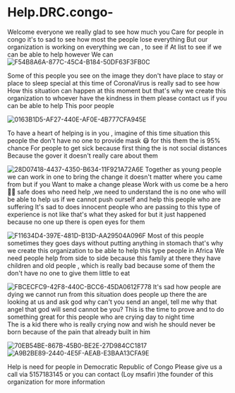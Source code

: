 # Help.DRC.congo-

Welcome everyone we really glad to see how much you
Care for people in congo it's to sad to see how most the people lose everything 
But our organization is working on everything we can , to see if At list to see if we can be able to help however 
We can
 ![F54B8A6A-877C-45C4-B184-50DF63F3FB0C](https://user-images.githubusercontent.com/59498844/82209982-d8bce180-98d3-11ea-96f2-2636fe369856.jpeg)

Some of this people you see on the image they don't have place to stay or place to sleep special at this time of CoronaVirus is really sad to see how 
How this situation can happen at this moment but that's why we create this organization to whoever have the kindness in them please contact us if you can be able to help 
This poor people 

![0163B1D5-AF27-440E-AF0E-4B777CFA945E](https://user-images.githubusercontent.com/59498844/82209984-d9ee0e80-98d3-11ea-89c8-7510cc714833.jpeg)
 
To have a heart of helping is in you , imagine of this time situation this people the don't have no one to provide mask 😷 for this them the is 95% chance For people to get sick because first thing the is not social distances 
Because the gover it doesn't really care about  them  

![28D07418-4437-4350-B634-11F921A72A6E](https://user-images.githubusercontent.com/59498844/82209986-da86a500-98d3-11ea-8af0-318c994ea09f.jpeg)
Together as young people we can work in one to bring the change it doesn't matter where you came from but if you Want to make a change please 
Work with us come be a hero 🦸‍♀️  safe does who need help ,we need to understand the is no one who will be able to help us if we cannot push ourself and help this people who are suffering 
It's sad to does innocent people who are passing to this type of experience is not like that's what they asked for but it just happened because no one up there is open eyes for them 

![F11634D4-397E-481D-B13D-AA29504A096F](https://user-images.githubusercontent.com/59498844/82209991-dbb7d200-98d3-11ea-94a4-210c659b545f.jpeg)
 Most of this people sometimes they goes days without putting anything in stomach  that's why we create this organization to be able to help this type people in Africa 
 We need people help from side to side because this family at there they have children and old people , which is really bad because some of them the don't have no one to give them little to eat

![FBCECFC9-42F8-440C-BCC6-45DA0612F778](https://user-images.githubusercontent.com/59498844/82209995-dce8ff00-98d3-11ea-8291-d424d8ac8b58.jpeg)
 It's sad how people are dying  we cannot run from this situation does people up there the are looking at us and ask god why can't you send an angel, tell me why that angel that god will send cannot be you?
This is the time to prove and to do something great for this people who are crying day to night time  
The is a kid there who is really crying now and wish he should never be born because of the pain that already built in him

![70EB54BE-867B-45B0-BE2E-27D984CC1817](https://user-images.githubusercontent.com/59498844/82209996-dd819580-98d3-11ea-94b9-0bc265ccda8e.jpeg)
![A9B2BE89-2440-4E5F-AEAB-E3BAA13CFA9E](https://user-images.githubusercontent.com/59498844/82209997-dd819580-98d3-11ea-8a40-02757959bec9.jpeg)

Help is need for people in Democratic Republic of Congo 
Please give us a call via 5157183145  or you can contact (Loy msafiri )the founder of this organization for more information 
